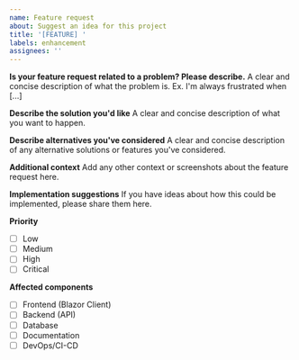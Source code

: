 ```yaml
---
name: Feature request
about: Suggest an idea for this project
title: '[FEATURE] '
labels: enhancement
assignees: ''
---
```


**Is your feature request related to a problem? Please describe.**
A clear and concise description of what the problem is. Ex. I'm always frustrated when [...]

**Describe the solution you'd like**
A clear and concise description of what you want to happen.

**Describe alternatives you've considered**
A clear and concise description of any alternative solutions or features you've considered.

**Additional context**
Add any other context or screenshots about the feature request here.

**Implementation suggestions**
If you have ideas about how this could be implemented, please share them here.

**Priority**
- [ ] Low
- [ ] Medium  
- [ ] High
- [ ] Critical

**Affected components**
- [ ] Frontend (Blazor Client)
- [ ] Backend (API)
- [ ] Database
- [ ] Documentation
- [ ] DevOps/CI-CD
